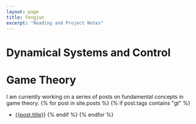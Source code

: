 ```yaml
---
layout: page
title: Fengjun
excerpt: "Reading and Project Notes"
---
```

# Dynamical Systems and Control

# Game Theory
I am currently working on a series of posts on fundamental concepts in game
theory.
{% for post in site.posts %}
  {% if post.tags contains "gt" %}
  - [{{post.title}}]({{post.url}})
  {% endif %}
{% endfor %}
